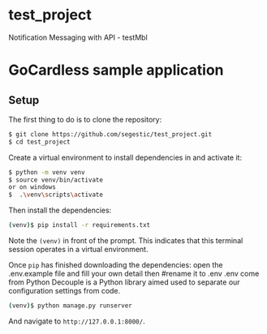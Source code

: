 # test_project
Notification Messaging with API - testMbl

# GoCardless sample application

## Setup

The first thing to do is to clone the repository:

```sh
$ git clone https://github.com/segestic/test_project.git
$ cd test_project

```

Create a virtual environment to install dependencies in and activate it:

```sh
$ python -m venv venv
$ source venv/bin/activate
or on windows
$  .\venv\scripts\activate
```

Then install the dependencies:

```sh
(venv)$ pip install -r requirements.txt
```
Note the `(venv)` in front of the prompt. This indicates that this terminal
session operates in a virtual environment.

Once `pip` has finished downloading the dependencies:
open the .env.example file and fill your own detail then #rename it to .env
.env come from Python Decouple is a Python library aimed used to separate our configuration settings from code.

```sh
(venv)$ python manage.py runserver
```

And navigate to `http://127.0.0.1:8000/`.
